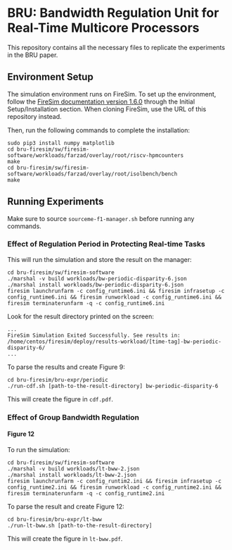 # BRU: Bandwidth Regulation Unit for Real-Time Multicore Processors
This repository contains all the necessary files to replicate the experiments in the BRU paper.

## Environment Setup
The simulation environment runs on FireSim. To set up the environment, follow the [FireSim documentation version 1.6.0](http://docs.fires.im/en/1.6.0) through the Initial Setup/Installation section. When cloning FireSim, use the URL of this repository instead.

Then, run the following commands to complete the installation:
```
sudo pip3 install numpy matplotlib
cd bru-firesim/sw/firesim-software/workloads/farzad/overlay/root/riscv-hpmcounters
make
cd bru-firesim/sw/firesim-software/workloads/farzad/overlay/root/isolbench/bench
make
```

## Running Experiments
Make sure to source `sourceme-f1-manager.sh` before running any commands.

###  Effect of Regulation Period in Protecting Real-time Tasks
This will run the simulation and store the result on the manager:
```
cd bru-firesim/sw/firesim-software
./marshal -v build workloads/bw-periodic-disparity-6.json
./marshal install workloads/bw-periodic-disparity-6.json
firesim launchrunfarm -c config_runtime6.ini && firesim infrasetup -c config_runtime6.ini && firesim runworkload -c config_runtime6.ini && firesim terminaterunfarm -q -c config_runtime6.ini
```
Look for the result directory printed on the screen:
```
...
FireSim Simulation Exited Successfully. See results in:
/home/centos/firesim/deploy/results-workload/[time-tag]-bw-periodic-disparity-6/
...
```
To parse the results and create Figure 9:
```
cd bru-firesim/bru-expr/periodic
./run-cdf.sh [path-to-the-result-directory] bw-periodic-disparity-6
```
This will create the figure in `cdf.pdf`.

###  Effect of Group Bandwidth Regulation
#### Figure 12
To run the simulation:
```
cd bru-firesim/sw/firesim-software
./marshal -v build workloads/lt-bww-2.json
./marshal install workloads/lt-bww-2.json
firesim launchrunfarm -c config_runtim2.ini && firesim infrasetup -c config_runtime2.ini && firesim runworkload -c config_runtime2.ini && firesim terminaterunfarm -q -c config_runtime2.ini
```
To parse the result and create Figure 12:
```
cd bru-firesim/bru-expr/lt-bww
./run-lt-bww.sh [path-to-the-result-directory]
```
This will create the figure in `lt-bww.pdf`.
